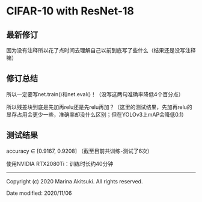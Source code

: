 # CIFAR-10 with ResNet-18

## 最新修订

因为没有注释所以花了点时间去理解自己以前到底写了些什么（结果还是没写注释嘛）

## 修订总结

所以一定要写net.train()和net.eval()！（没写这两句准确率降低4个百分点）

所以残差块到底是先加再relu还是先relu再加？（这里的测试结果，先加再relu的显存占用会更少一些，准确率却没什么区别；但在YOLOv3上mAP会降低0.1）

## 测试结果

accuracy ∈ [0.9167, 0.9208] （截至目前共训练-测试了6次）

使用NVIDIA RTX2080Ti：训练时长约40分钟

-----

Copyright (c) 2020 Marina Akitsuki. All rights reserved.

Date modified: 2020/11/06

